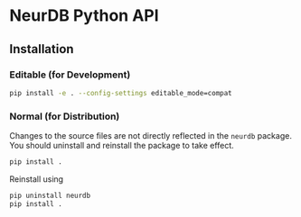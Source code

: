 # NeurDB Python API

## Installation

### Editable (for Development)

```sh
pip install -e . --config-settings editable_mode=compat
```

### Normal (for Distribution)

Changes to the source files are not directly reflected in the `neurdb` package. You should uninstall and reinstall the package to take effect.

```sh
pip install .
```

Reinstall using

```sh
pip uninstall neurdb
pip install .
```